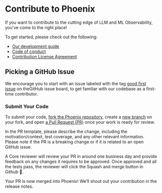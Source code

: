 # Contribute to Phoenix

If you want to contribute to the cutting edge of LLM and ML Observability, you've come to the right place!

To get started, please check out the following:

* [Our development guide](https://github.com/Arize-ai/phoenix/blob/main/DEVELOPMENT.md)
* [Code of conduct](https://github.com/Arize-ai/phoenix/blob/main/CODE_OF_CONDUCT.md)
* [Contribution License Agreement](https://github.com/Arize-ai/phoenix/blob/main/CLA.md)

## Picking a GitHub Issue

We encourage you to start with an issue labeled with the tag [good first issue](https://github.com/Arize-ai/phoenix/issues?q=is%3Aissue+is%3Aopen+label%3A%22good+first+issue%22) on theGitHub issue board, to get familiar with our codebase as a first-time contributor.

### Submit Your Code <a href="#submit-your-code" id="submit-your-code"></a>

To submit your code, [fork the Phoenix repository](https://help.github.com/en/articles/fork-a-repo), create a [new branch](https://help.github.com/en/desktop/contributing-to-projects/creating-a-branch-for-your-work) on your fork, and open [a Pull Request (PR)](https://help.github.com/en/articles/creating-a-pull-request-from-a-fork) once your work is ready for review.

In the PR template, please describe the change, including the motivation/context, test coverage, and any other relevant information. Please note if the PR is a breaking change or if it is related to an open GitHub issue.

A Core reviewer will review your PR in around one business day and provide feedback on any changes it requires to be approved. Once approved and all the tests pass, the reviewer will click the Squash and merge button in Github 🥳.

Your PR is now merged into Phoenix! We’ll shout out your contribution in the release notes.
